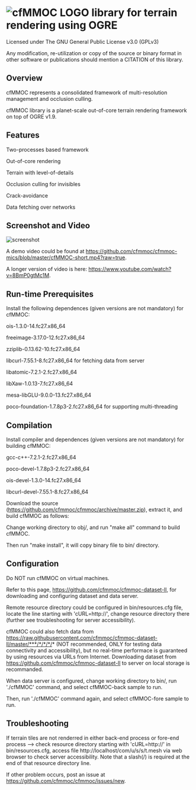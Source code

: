 # ![cfMMOC LOGO](https://github.com/cfmmoc/cfmmoc/blob/master/cfmmoc.png) library for terrain rendering using OGRE
Licensed under The GNU General Public License v3.0 (GPLv3)

Any modification, re-utilization or copy of the source or binary format in other software or publications should mention a CITATION of this library.

## Overview
cfMMOC represents a consolidated framework of multi-resolution management and occlusion culling.

cfMMOC library is a planet-scale out-of-core terrain rendering framework on top of OGRE v1.9.

## Features

Two-processes based framework

Out-of-core rendering

Terrain with level-of-details

Occlusion culling for invisibles

Crack-avoidance

Data fetching over networks

## Screenshot and Video
![screenshot](https://raw.githubusercontent.com/cfmmoc/cfmmoc/master/SNAP.png)

A demo video could be found at https://github.com/cfmmoc/cfmmoc-mics/blob/master/cfMMOC-short.mp4?raw=true.

A longer version of video is here: https://www.youtube.com/watch?v=8BmP0gtMc1M.

## Run-time Prerequisites
Install the following dependences (given versions are not mandatory) for cfMMOC:

ois-1.3.0-14.fc27.x86_64

freeimage-3.17.0-12.fc27.x86_64

zziplib-0.13.62-10.fc27.x86_64

libcurl-7.55.1-8.fc27.x86_64 for fetching data from server

libatomic-7.2.1-2.fc27.x86_64

libXaw-1.0.13-7.fc27.x86_64

mesa-libGLU-9.0.0-13.fc27.x86_64

poco-foundation-1.7.8p3-2.fc27.x86_64 for supporting multi-threading

## Compilation
Install compiler and dependences (given versions are not mandatory) for building cfMMOC:

gcc-c++-7.2.1-2.fc27.x86_64

poco-devel-1.7.8p3-2.fc27.x86_64

ois-devel-1.3.0-14.fc27.x86_64

libcurl-devel-7.55.1-8.fc27.x86_64

Download the source (https://github.com/cfmmoc/cfmmoc/archive/master.zip), extract it, and build cfMMOC as follows:

Change working directory to obj/, and run "make all" command to build cfMMOC.

Then run "make install", it will copy binary file to bin/ directory.

## Configuration

Do NOT run cfMMOC on virtual machines.

Refer to this page, https://github.com/cfmmoc/cfmmoc-dataset-ll, for downloading and configuring dataset and data server.

Remote resource directory could be configured in bin/resources.cfg file, locate the line starting with 'cURL=http://', change resource directory there (further see troubleshooting for server accessibility).

cfMMOC could also fetch data from https://raw.githubusercontent.com/cfmmoc/cfmmoc-dataset-ll/master/***/*/*/*/* (NOT recommended, ONLY for testing data connectivity and accessibility), but no real-time performace is guaranteed by using resources via URLs from Internet. Downloading dataset from https://github.com/cfmmoc/cfmmoc-dataset-ll to server on local storage is recommanded.

When data server is configured, change working directory to bin/, run './cfMMOC' command, and select cfMMOC-back sample to run.

Then, run './cfMMOC' command again, and select cfMMOC-fore sample to run.

## Troubleshooting

If terrain tiles are not renderred in either back-end process or fore-end process --> check resource directory starting with 'cURL=http://' in bin/resources.cfg, access file http://localhost/com/u/s/s/t.mesh via web browser to check server accessibility. Note that a slash(/) is required at the end of that resource directory line.

If other problem occurs, post an issue at https://github.com/cfmmoc/cfmmoc/issues/new.
